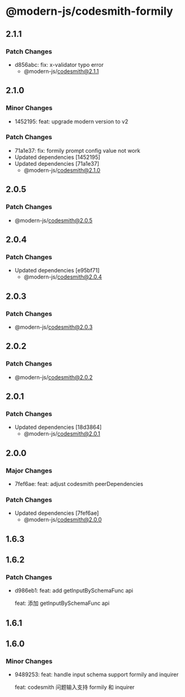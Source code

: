 # @modern-js/codesmith-formily

## 2.1.1

### Patch Changes

- d856abc: fix: x-validator typo error
  - @modern-js/codesmith@2.1.1

## 2.1.0

### Minor Changes

- 1452195: feat: upgrade modern version to v2

### Patch Changes

- 71a1e37: fix: formily prompt config value not work
- Updated dependencies [1452195]
- Updated dependencies [71a1e37]
  - @modern-js/codesmith@2.1.0

## 2.0.5

### Patch Changes

- @modern-js/codesmith@2.0.5

## 2.0.4

### Patch Changes

- Updated dependencies [e95bf71]
  - @modern-js/codesmith@2.0.4

## 2.0.3

### Patch Changes

- @modern-js/codesmith@2.0.3

## 2.0.2

### Patch Changes

- @modern-js/codesmith@2.0.2

## 2.0.1

### Patch Changes

- Updated dependencies [18d3864]
  - @modern-js/codesmith@2.0.1

## 2.0.0

### Major Changes

- 7fef6ae: feat: adjust codesmith peerDependencies

### Patch Changes

- Updated dependencies [7fef6ae]
  - @modern-js/codesmith@2.0.0

## 1.6.3

## 1.6.2

### Patch Changes

- d986eb1: feat: add getInputBySchemaFunc api

  feat: 添加 getInputBySchemaFunc api

## 1.6.1

## 1.6.0

### Minor Changes

- 9489253: feat: handle input schema support formily and inquirer

  feat: codesmith 问题输入支持 formily 和 inquirer
